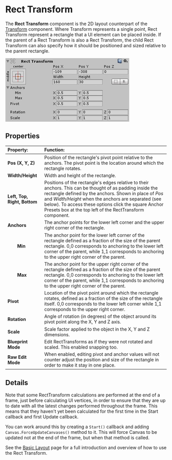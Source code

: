 # Rect Transform

The **Rect Transform** component is the 2D layout counterpart of
the [Transform](https://docs.unity3d.com/Manual/class-Transform.html) component. Where Transform represents a single
point, Rect Transform represent a rectangle that a UI element can be placed inside. If the parent of a Rect Transform is
also a Rect Transform, the child Rect Transform can also specify how it should be positioned and sized relative to the
parent rectangle.

![](images/UI_RectTransform.png)

## Properties

| **Property:**                                           | **Function:**                                                                                                                                                                                                                                                                                                                                   |
|:--------------------------------------------------------|:------------------------------------------------------------------------------------------------------------------------------------------------------------------------------------------------------------------------------------------------------------------------------------------------------------------------------------------------|
| **Pos (X, Y, Z)**                                       | Position of the rectangle's pivot point relative to the anchors. The pivot point is the location around which the rectangle rotates.                                                                                                                                                                                                            |
| **Width/Height**                                        | Width and height of the rectangle.                                                                                                                                                                                                                                                                                                              |
| **Left, Top, Right, Bottom**                            | Positions of the rectangle's edges relative to their anchors. This can be thought of as padding inside the rectangle defined by the anchors. Shown in place of _Pos_ and _Width/Height_ when the anchors are separated (see below). To access these options click the square Anchor Presets box at the top left of the RectTransform component. |
| **Anchors**                                             | The anchor points for the lower left corner and the upper right corner of the rectangle.                                                                                                                                                                                                                                                        |
| &#160;&#160;&#160;&#160;&#160;&#160;&#160;&#160;**Min** | The anchor point for the lower left corner of the rectangle defined as a fraction of the size of the parent rectangle. 0,0 corresponds to anchoring to the lower left corner of the parent, while 1,1 corresponds to anchoring to the upper right corner of the parent.                                                                         |
| &#160;&#160;&#160;&#160;&#160;&#160;&#160;&#160;**Max** | The anchor point for the upper right corner of the rectangle defined as a fraction of the size of the parent rectangle. 0,0 corresponds to anchoring to the lower left corner of the parent, while 1,1 corresponds to anchoring to the upper right corner of the parent.                                                                        |
| **Pivot**                                               | Location of the pivot point around which the rectangle rotates, defined as a fraction of the size of the rectangle itself. 0,0 corresponds to the lower left corner while 1,1 corresponds to the upper right corner.                                                                                                                            |
| **Rotation**                                            | Angle of rotation (in degrees) of the object around its pivot point along the X, Y and Z axis.                                                                                                                                                                                                                                                  |
| **Scale**                                               | Scale factor applied to the object in the X, Y and Z dimensions.                                                                                                                                                                                                                                                                                |
| **Blueprint Mode**                                      | Edit RectTransforms as if they were not rotated and scaled. This enabled snapping too.                                                                                                                                                                                                                                                          |
| **Raw Edit Mode**                                       | When enabled, editing pivot and anchor values will not counter adjust the position and size of the rectangle in order to make it stay in one place.                                                                                                                                                                                             

## Details

Note that some RectTransform calculations are performed at the end of a frame, just before calculating UI vertices, in
order to ensure that they are up to date with all the latest changes performed throughout the frame. This means that
they haven't yet been calculated for the first time in the Start callback and first Update callback.

You can work around this by creating a `Start()` callback and adding `Canvas.ForceUpdateCanvases()` method to it. This
will force Canvas to be updated not at the end of the frame, but when that method is called.

See the [Basic Layout](UIBasicLayout.md) page for a full introduction and overview of how to use the Rect Transform.
